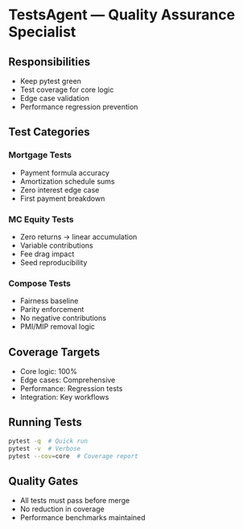# TestsAgent — Quality Assurance Specialist

## Responsibilities
- Keep pytest green
- Test coverage for core logic
- Edge case validation
- Performance regression prevention

## Test Categories

### Mortgage Tests
- Payment formula accuracy
- Amortization schedule sums
- Zero interest edge case
- First payment breakdown

### MC Equity Tests
- Zero returns → linear accumulation
- Variable contributions
- Fee drag impact
- Seed reproducibility

### Compose Tests
- Fairness baseline
- Parity enforcement
- No negative contributions
- PMI/MIP removal logic

## Coverage Targets
- Core logic: 100%
- Edge cases: Comprehensive
- Performance: Regression tests
- Integration: Key workflows

## Running Tests
```bash
pytest -q  # Quick run
pytest -v  # Verbose
pytest --cov=core  # Coverage report
```

## Quality Gates
- All tests must pass before merge
- No reduction in coverage
- Performance benchmarks maintained